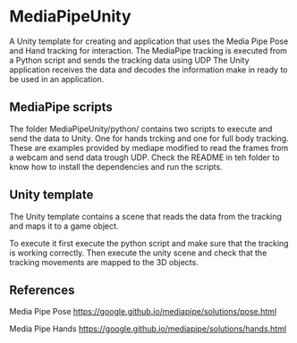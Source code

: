 # MediaPipeUnity

A Unity template for creating and application that uses the Media Pipe Pose and Hand tracking for interaction. 
The MediaPipe tracking is executed from a Python script and sends the tracking data using UDP
The Unity application receives the data and decodes the information make in ready to be used in an application. 

## MediaPipe scripts
The folder MediaPipeUnity/python/ contains two scripts to execute and send the data to Unity. 
One for hands trcking and one for full body tracking. 
These are examples provided by mediape modified to read the frames from a webcam and send data trough UDP. 
Check the README in teh folder to know how to install the dependencies and run the scripts. 

## Unity template
The Unity template contains a scene that reads the data from the tracking and maps it to a game object. 

To execute it first execute the python script and make sure that the tracking is working correctly. 
Then execute the unity scene and check that the tracking movements are mapped to the 3D objects. 

## References

Media Pipe Pose
https://google.github.io/mediapipe/solutions/pose.html

Media Pipe Hands
https://google.github.io/mediapipe/solutions/hands.html
